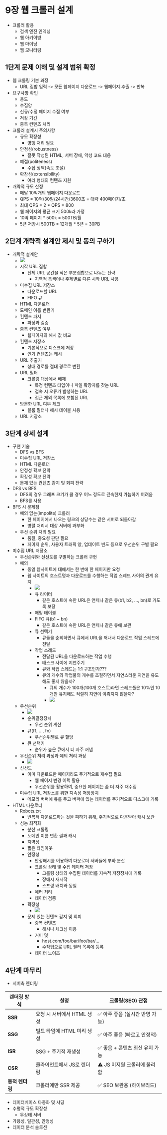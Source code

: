 # 9장 웹 크롤러 설계
* 크롤러 활용
    - 검색 엔진 인덱싱
    - 웹 아키이빙
    - 웹 마이닝
    - 웹 모니터링
## 1단계 문제 이해 및 설계 범위 확정
* 웹 크롤링 기본 과정
    - URL 집합 입력 -> 모든 웹페이지 다운로드 -> 웹페이지 추출 -> 반복
* 요구사항 확인
    - 용도
    - 수집양
    - 신규/수정 페이지 수집 여부
    - 저장 기간
    - 중복 컨텐츠 처리
* 크롤러 설계시 주의사항
    - 규모 확장성
        - 병행 처리 필요
    - 안정성(robustness)
        - 잘못 작성된 HTML, 서버 장애, 악성 코드 대응
    - 예절(politeness)
        - 수집 정책(속도 조절)
    - 확장성(extensibility)
        - 여러 형태의 컨텐츠 지원
* 개략적 규모 산정
    - 매달 10억개의 웹페이지 다운로드
    - QPS = 10억/30일/24시간/3600초 = 대략 400페이지/초
    - 최대 QPS = 2 * QPS = 800
    - 웹 페이지의 평균 크기 500k라 가정
    - 10억 페이지 * 500k = 500TB/월
    - 5년 저장시 500TB * 12개월 * 5년 = 30PB
## 2단계 개략적 설계안 제시 및 동의 구하기
* 개략적 설계안
    - ![](images/09/9-2.png)
    - 시작 URL 집합
        - 전체 URL 공간을 작은 부분집합으로 나누는 전략
            - 지역적 특색이나 주제별로 다른 시작 URL 사용
    - 미수집 URL 저장소
        - 다운로드할 URL
        - FIFO 큐
    - HTML 다운로더
    - 도메인 이름 변환기
    - 컨텐츠 파서
        - 파싱과 검증
    - 중복 컨텐츠 여부
        - 웹페이지의 해시 값 비교
    - 컨텐츠 저장소
        - 기본적으로 디스크에 저장
        - 인기 컨텐츠는 캐시
    - URL 추출기
        - 상대 경로를 절대 경로로 변환
    - URL 필터
        - 크롤링 대상에서 배제
            - 특정 컨텐츠 타입이나 파일 확장자를 갖는 URL
            - 접속 시 오류가 발생하는 URL
            - 접근 제외 목록에 포함된 URL
    - 방문한 URL 여부 체크
        - 블룸 필터나 해시 테이블 사용
    - URL 저장소
## 3단계 상세 설계
* 구현 기술
    - DFS vs BFS
    - 미수집 URL 저장소
    - HTML 다운로더
    - 안정성 확보 전략
    - 확장성 확보 전략
    - 문제 있는 컨텐츠 감지 및 회피 전략
* DFS vs BFS
    - DFS의 경우 그래프 크기가 클 경우 어느 정도로 깊숙한지 가늠하기 어려움
    - BFS를 사용
* BFS 시 문제점
    - 예의 없는(impolite) 크롤러
        - 한 페이지에서 나오는 링크의 상당수는 같은 서버로 되돌아감
        - 병렬 처리시 대상 서버에 과부화
    - 우선 순위 처리 필요
        - 품질, 중요성 판단 필요
        - 페이지 순위, 사용자 트래픽 양, 업데이트 빈도 등으로 우선순위 구별 필요
* 미수집 URL 저장소
    - 우선순위와 신선도를 구별하는 크롤러 구현
    - 예의
        - 동일 웹사이트에 대해서는 한 번에 한 페이지만 요청
        - 웹 사이트의 호스트명과 다운로드를 수행하는 작업 스레드 사이의 관계 유지
            - ![](images/09/9-6.png)
            - 큐 라이터
                - 같은 호스트에 속한 URL은 언제나 같은 큐(b1, b2, ..., bn)로 가도록 보장
            - 매핑 테이블
            - FIFO 큐(b1 ~ bn)
                - 같은 호스트에 속한 URL은 언제나 같은 큐에 보관
            - 큐 선택기
                - 큐들을 순회하면서 큐에서 URL을 꺼내서 다운로드 작업 스레드에 전달
            - 작업 스레드
                - 전달된 URL을 다운로드하는 작업 수행
                - 태스크 사이에 지연주기
                - 큐와 작업 스레드는 1:1 구조인가???
                - 큐의 개수와 작업풀의 개수를 조절하면서 자연스러운 지연을 유도해도 좋지 않을까?
                    - 큐의 개수가 100개(100개 호스트)라면 스레드풀은 10%인 10개만 유지해도 적절히 지연이 이뤄지지 않을까?
                    - ![](images/09/worker-thread.png)
    - 우선순위
        - ![](images/09/9-7.png)
        - 순위결정장치
            - 우선 순위 계산
        - 큐(f1, ..., fn)
            - 우선순위별로 큐 할당
        - 큐 선택키
            - 순위가 높은 큐에서 더 자주 꺼냄
    - 우선순위 처리 과정과 예의 처리 과정
        - ![](images/09/9-8.png)
    - 신선도
        - 이미 다운로드한 페이지라도 주기적으로 재수집 필요
            - 웹 페이지 변경 이력 활용
            - 우선순위를 활용하여, 중요한 페이지는 좀 더 자주 재수집
    - 미수집 URL 저장소를 위한 지속성 저장장치
        - 메모리 버퍼에 큐를 두고 버퍼에 있는 데이터를 주기적으로 디스크에 기록
* HTML 다운로더
    - Robots.txt
        - 반복적 다운로드하는 것을 피하기 위해, 주기적으로 다운받아 캐시 보관
    - 성능 최적화
        - 분산 크롤링
        - 도메인 이름 변환 결과 캐시
        - 지역성
        - 짧은 타임아웃
        - 안정성
            - 안정해시를 이용하여 다운로더 서버들에 부하 분산
            - 크롤링 상태 및 수집 데이터 저장
                - 크롤링 상태와 수집된 데이터를 지속적 저장장치에 기록
                - 장애시 재시작
                - 스프링 배치와 동일
            - 에러 처리
            - 데이터 검증
        - 확장성
            - ![](images/09/9-10.png)
        - 문제 있는 컨텐츠 감지 및 회피
            - 중복 컨텐츠
                - 해시나 체크섬 이용
            - 거미 덫
                - host.com/foo/bar/foo/bar/...
                - 수작업으로 URL 필터 목록에 등록
            - 데이터 노이즈
## 4단계 마무리
* 서버측 렌더링

| 렌더링 방식       | 설명                          | 크롤링(SEO) 관점              |
|------------------|-------------------------------|-------------------------------|
| **SSR**          | 요청 시 서버에서 HTML 생성     | ✅ 아주 좋음 (실시간 반영 가능) |
| **SSG**          | 빌드 타임에 HTML 미리 생성     | ✅ 아주 좋음 (빠르고 안정적)   |
| **ISR**          | SSG + 주기적 재생성            | ✅ 좋음 + 콘텐츠 최신 유지 가능 |
| **CSR**          | 클라이언트에서 JS로 렌더링     | ⚠️ JS 미지원 크롤러에 불리함    |
| **동적 렌더링**  | 크롤러에만 SSR 제공            | ✅ SEO 보완용 (하이브리드)     |
* 데이터베이스 다중화 및 샤딩
* 수평적 규모 확장성
    - 무상태 서버
* 가용성, 일관성, 안정성
* 데이터 분석 솔루션